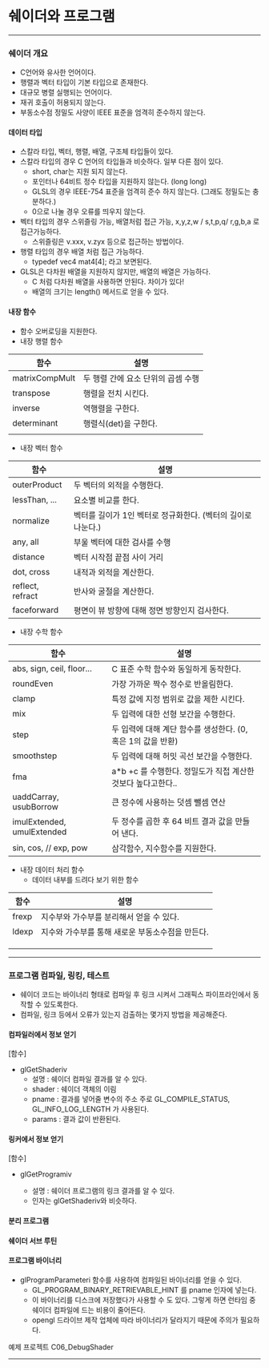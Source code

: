 # 쉐이더와 프로그램

-----------------------

### 쉐이더 개요

- C언어와 유사한 언어이다. 
- 행렬과 벡터 타입이 기본 타입으로 존재한다. 
- 대규모 병렬 실행되는 언어이다.
- 재귀 호출이 허용되지 않는다.
- 부동소수점 정밀도 사양이 IEEE 표준을 엄격히 준수하지 않는다.



#### 데이터 타입

- 스칼라 타입, 벡터, 행렬, 배열, 구조체 타입들이 있다.
- 스칼라 타입의 경우 C 언어의 타입들과 비슷하다. 일부 다른 점이 있다.
  - short, char는 지원 되지 않는다.
  - 포인터나 64비트 정수 타입을 지원하지 않는다. (long long)
  - GLSL의 경우 IEEE-754 표준을 엄격히 준수 하지 않는다. (그래도 정밀도는 충분하다.)
  - 0으로 나눌 경우 오류를 띄우지 않는다.
- 벡터 타입의 경우 스위즐링 가능, 배열처럼 접근 가능, x,y,z,w / s,t,p,q/ r,g,b,a 로 접근가능하다.
  - 스위즐링은 v.xxx, v.zyx 등으로 접근하는 방법이다.
- 행렬 타입의 경우 배열 처럼 접근 가능하다.
  - typedef vec4 mat4[4]; 라고 보면된다.
- GLSL은 다차원 배열을 지원하지 않지만, 배열의 배열은 가능하다.
  - C 처럼 다차원 배열을 사용하면 안된다. 차이가 있다!
  - 배열의 크기는 length() 메서드로 얻을 수 있다.



#### 내장 함수

- 함수 오버로딩을 지원한다.
- 내장 행렬 함수

|함수|설명|
|---|---|
|matrixCompMult|두 행렬 간에 요소 단위의 곱셈 수행|
|transpose|행렬을 전치 시킨다.|
|inverse|역행렬을 구한다.|
|determinant|행렬식(det)을 구한다.|
|||


- 내장 벡터 함수


|함수|설명|
|---|---|
|outerProduct|두 벡터의 외적을 수행한다.|
|lessThan, ...|요소별 비교를 한다.|
|normalize|벡터를 길이가 1인 벡터로 정규화한다. (벡터의 길이로 나눈다.)|
|any, all|부울 벡터에 대한 검사를 수행|
|distance|벡터 시작점 끝점 사이 거리|
|dot, cross|내적과 외적을 계산한다.|
|reflect, refract|반사와 굴절을 계산한다.|
|faceforward|평면이 뷰 방향에 대해 정면 방향인지 검사한다.|

- 내장 수학 함수


|함수|설명|
|---|---|
|abs, sign, ceil, floor...|C 표준 수학 함수와 동일하게 동작한다.|
|roundEven|가장 가까운 짝수 정수로 반올림한다.|
|clamp|특정 값에 지정 범위로 값을 제한 시킨다.|
|mix|두 입력에 대한 선형 보간을 수행한다.|
|step|두 입력에 대해 계단 함수를 생성한다. (0, 혹은 1의 값을 반환)|
|smoothstep|두 입력에 대해 허밋 곡선 보간을 수행한다.|
|fma|a*b +c 를 수행한다. 정밀도가 직접 계산한 것보다 높다고한다..|
|uaddCarray, usubBorrow|큰 정수에 사용하는 덧셈 뺄셈 연산|
|imulExtended, umulExtended|두 정수를 곱한 후 64 비트 결과 값을 만들어 낸다.|
|sin, cos, // exp, pow|삼각함수, 지수함수를 지원한다.|

- 내장 데이터 처리 함수
  - 데이터 내부를 드려다 보기 위한 함수


|함수|설명|
|---|---|
|frexp|지수부와 가수부를 분리해서 얻을 수 있다.|
|ldexp|지수와 가수부를 통해 새로운 부동소수점을 만든다.|
|||
|||
|||





-------------------------------------

### 프로그램 컴파일, 링킹, 테스트

- 쉐이더 코드는 바이너리 형태로 컴파일 후 링크 시켜서 그래픽스 파이프라인에서 동작할 수 있도록한다.
- 컴파일, 링크 등에서 오류가 있는지 검출하는 몇가지 방법을 제공해준다.



#### 컴파일러에서 정보 얻기

 

[함수]

- glGetShaderiv
  - 설명 : 쉐이더 컴파일 결과를 알 수 있다.
  - shader : 쉐이더 객체의 이림
  - pname : 결과를 넣어줄 변수의 주소 주로 GL_COMPILE_STATUS, GL_INFO_LOG_LENGTH 가 사용된다.
  - params : 결과 값이 반환된다.



#### 링커에서 정보 얻기



[함수]

- glGetProgramiv

  - 설명 : 쉐이더 프로그램의 링크 결과를 알 수 있다.
  - 인자는 glGetShaderiv와 비슷하다.

  

#### 분리 프로그램



#### 쉐이더 서브 루틴



#### 프로그램 바이너리

- glProgramParameteri 함수를 사용하여 컴파일된 바이너리를 얻을 수 있다.
  - GL_PROGRAM_BINARY_RETRIEVABLE_HINT 를 pname 인자에 넣는다.
  - 이 바이너리를 디스크에 저장했다가 사용할 수 도 있다. 그렇게 하면 런타임 중 쉐이더 컴파일에 드는 비용이 줄어든다.
  - opengl 드라이브 제작 업체에 따라 바이너리가 달라지기 때문에 주의가 필요하다.



예제 프로젝트 C06_DebugShader



---------------------------
